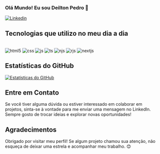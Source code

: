 ### Olá Mundo! Eu sou Deilton Pedro 🖖

[![Linkedin](https://img.shields.io/badge/LinkedIn-0077B5?style=for-the-badge&logo=linkedin&logoColor=white)](https://www.linkedin.com/in/deilton-pedro-465b1b23a/)

## Tecnologias que utilizo no meu dia a dia

<div style="display: inline_block"><br/>
  
  <img align="center" alt="html5" src="https://img.shields.io/badge/HTML5-E34F26?style=for-the-badge&logo=html5&logoColor=white"/>
  <img align="center" alt="css" src="https://img.shields.io/badge/CSS3-1572B6?style=for-the-badge&logo=css3&logoColor=white"/>
  <img align="center" alt="js" src="https://img.shields.io/badge/JavaScript-F7DF1E?style=for-the-badge&logo=javascript&logoColor=black"/>
  <img align="center" alt="ts" src="https://img.shields.io/badge/TypeScript-007ACC?style=for-the-badge&logo=typescript&logoColor=white"/>
  <img align="center" alt="njs" src="https://img.shields.io/badge/Node.js-43853D?style=for-the-badge&logo=node.js&logoColor=white"/>
  <img align="center" alt="rjs" src="https://img.shields.io/badge/React-20232A?style=for-the-badge&logo=react&logoColor=61DAFB"/>
  <img align="center" alt="nextjs" src="https://img.shields.io/badge/Next.js-000000?style=for-the-badge&logo=next.js&logoColor=white"/>

</div>

## Estatísticas do GitHub

[![Estatísticas do GitHub](https://github-readme-stats.vercel.app/api?username=DeiltonNG&show_icons=true&theme=radical)](https://github.com/DeiltonNG)

## Entre em Contato

Se você tiver alguma dúvida ou estiver interessado em colaborar em projetos, sinta-se à vontade para me enviar uma mensagem no LinkedIn. Sempre gosto de trocar ideias e explorar novas oportunidades!

## Agradecimentos

Obrigado por visitar meu perfil! Se algum projeto chamou sua atenção, não esqueça de deixar uma estrela e acompanhar meu trabalho. 😊

